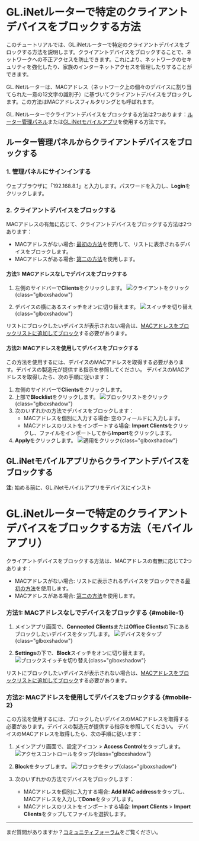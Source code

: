 # GL.iNetルーターで特定のクライアントデバイスをブロックする方法

このチュートリアルでは、GL.iNetルーターで特定のクライアントデバイスをブロックする方法を説明します。クライアントデバイスをブロックすることで、ネットワークへの不正アクセスを防止できます。これにより、ネットワークのセキュリティを強化したり、家族のインターネットアクセスを管理したりすることができます。

GL.iNetルーターは、MACアドレス（ネットワーク上の個々のデバイスに割り当てられた一意の12文字の識別子）に基づいてクライアントデバイスをブロックします。この方法はMACアドレスフィルタリングとも呼ばれます。

GL.iNetルーターでクライアントデバイスをブロックする方法は2つあります：[ルーター管理パネル](#ルーター管理パネルからクライアントデバイスをブロックする)または[GL.iNetモバイルアプリ](#glinetモバイルアプリからクライアントデバイスをブロックする)を使用する方法です。

## ルーター管理パネルからクライアントデバイスをブロックする

### 1. 管理パネルにサインインする

ウェブブラウザに「192.168.8.1」と入力します。パスワードを入力し、**Login**をクリックします。

### 2. クライアントデバイスをブロックする

MACアドレスの有無に応じて、クライアントデバイスをブロックする方法は2つあります：

* MACアドレスがない場合: [最初の方法](#方法1-macアドレスなしでデバイスをブロックする)を使用して、リストに表示されるデバイスをブロックします。
* MACアドレスがある場合: [第二の方法](#方法2-macアドレスを使用してデバイスをブロックする)を使用します。

#### 方法1: MACアドレスなしでデバイスをブロックする

1. 左側のサイドバーで**Clients**をクリックします。
![クライアントをクリック](https://static.gl-inet.com/docs/router/en/4/tutorials/how-to-block-client-devices/click-clients.jpeg){class="glboxshadow"}

2. デバイスの横にあるスイッチをオンに切り替えます。
![スイッチを切り替え](https://static.gl-inet.com/docs/router/en/4/tutorials/how-to-block-client-devices/toggle-block.jpeg){class="glboxshadow"}

リストにブロックしたいデバイスが表示されない場合は、[MACアドレスをブロックリストに追加してブロック](#方法2-macアドレスを使用してデバイスをブロックする)する必要があります。

#### 方法2: MACアドレスを使用してデバイスをブロックする

この方法を使用するには、デバイスのMACアドレスを取得する必要があります。デバイスの製造元が提供する指示を参照してください。
デバイスのMACアドレスを取得したら、次の手順に従います：

1. 左側のサイドバーで**Clients**をクリックします。
2. 上部で**Blocklist**をクリックします。
![ブロックリストをクリック](https://static.gl-inet.com/docs/router/en/4/tutorials/how-to-block-client-devices/click-blocklist.jpeg){class="glboxshadow"}
3. 次のいずれかの方法でデバイスをブロックします：
    - MACアドレスを個別に入力する場合: 空のフィールドに入力します。
    - MACアドレスのリストをインポートする場合: **Import Clients**をクリックし、ファイルをインポートしてから**Import**をクリックします。
4. **Apply**をクリックします。
![適用をクリック](https://static.gl-inet.com/docs/router/en/4/tutorials/how-to-block-client-devices/click-apply.jpeg){class="glboxshadow"}

## GL.iNetモバイルアプリからクライアントデバイスをブロックする

**注:** 始める前に、GL.iNetモバイルアプリをデバイスにインスト
# GL.iNetルーターで特定のクライアントデバイスをブロックする方法（モバイルアプリ）

クライアントデバイスをブロックする方法は、MACアドレスの有無に応じて2つあります：

* MACアドレスがない場合: リストに表示されるデバイスをブロックできる[最初の方法](#mobile-1)を使用します。
* MACアドレスがある場合: [第二の方法](#mobile-2)を使用します。

### 方法1: MACアドレスなしでデバイスをブロックする {#mobile-1}

1. メインアプリ画面で、**Connected Clients**または**Office Clients**の下にあるブロックしたいデバイスをタップします。
![デバイスをタップ](https://static.gl-inet.com/docs/router/en/4/tutorials/how-to-block-client-devices/tap-a-device.jpeg){class="glboxshadow"}

2. **Settings**の下で、**Block**スイッチをオンに切り替えます。
![ブロックスイッチを切り替え](https://static.gl-inet.com/docs/router/en/4/tutorials/how-to-block-client-devices/settings-toggle-block-to-on.jpeg){class="glboxshadow"}

リストにブロックしたいデバイスが表示されない場合は、[MACアドレスをブロックリストに追加してブロック](#mobile-2)する必要があります。

### 方法2: MACアドレスを使用してデバイスをブロックする {#mobile-2}

この方法を使用するには、ブロックしたいデバイスのMACアドレスを取得する必要があります。デバイスの製造元が提供する指示を参照してください。
デバイスのMACアドレスを取得したら、次の手順に従います：

1. メインアプリ画面で、設定アイコン > **Access Control**をタップします。
![アクセスコントロールをタップ](https://static.gl-inet.com/docs/router/en/4/tutorials/how-to-block-client-devices/tap-access-control.jpeg){class="glboxshadow"}

2. **Block**をタップします。
![ブロックをタップ](https://static.gl-inet.com/docs/router/en/4/tutorials/how-to-block-client-devices/tap-block.jpeg){class="glboxshadow"}

3. 次のいずれかの方法でデバイスをブロックします：
    - MACアドレスを個別に入力する場合: **Add MAC address**をタップし、MACアドレスを入力して**Done**をタップします。
    - MACアドレスのリストをインポートする場合: **Import Clients** > **Import Clients**をタップしてファイルを選択します。

---

まだ質問がありますか？[コミュニティフォーラム](https://forum.gl-inet.com)をご覧ください。
